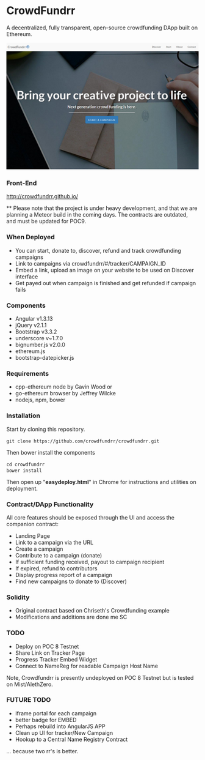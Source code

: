 # CrowdFundrr
A decentralized, fully transparent, open-source crowdfunding DApp built on Ethereum.

<img src="/assets/img/screen0.jpg" />

### Front-End
http://crowdfundrr.github.io/

** Please note that the project is under heavy development, and that we are planning a Meteor build in the coming days. The contracts are outdated, and must be updated for POC9.

### When Deployed
- You can start, donate to, discover, refund and track crowdfunding campaigns
- Link to campaigns via crowdfundrr/#/tracker/CAMPAIGN_ID
- Embed a link, upload an image on your website to be used on Discover interface
- Get payed out when campaign is finished and get refunded if campaign fails

### Components
- Angular v1.3.13
- jQuery v2.1.1
- Bootstrap v3.3.2 
- underscore v~1.7.0	
- bignumber.js v2.0.0
- ethereum.js
- bootstrap-datepicker.js

### Requirements
- cpp-ethereum node by Gavin Wood or
- go-ethereum browser by Jeffrey Wilcke
- nodejs, npm, bower

### Installation

Start by cloning this repository.

```
git clone https://github.com/crowdfundrr/crowdfundrr.git
```

Then bower install the components

```
cd crowdfundrr
bower install
```

Then open up "<b>easydeploy.html</b>" in Chrome for instructions and utilities on deployment.

### Contract/DApp Functionality
All core features should be exposed through the UI and access the companion contract:
- Landing Page
- Link to a campaign via the URL
- Create a campaign
- Contribute to a campaign (donate)
- If sufficient funding received, payout to campaign recipient
- If expired, refund to contributors
- Display progress report of a campaign
- Find new campaigns to donate to (Discover)

### Solidity
- Original contract based on Chriseth's Crowdfunding example
- Modifications and additions are done me SC

### TODO
- Deploy on POC 8 Testnet
- Share Link on Tracker Page
- Progress Tracker Embed Widget
- Connect to NameReg for readable Campaign Host Name

Note, Crowdfundrr is presently undeployed on POC 8 Testnet but is tested on Mist/AlethZero.

### FUTURE TODO
- iframe portal for each campaign
- better badge for EMBED
- Perhaps rebuild into AngularJS APP
- Clean up UI for tracker/New Campaign
- Hookup to a Central Name Registry Contract

... because two rr's is better.
